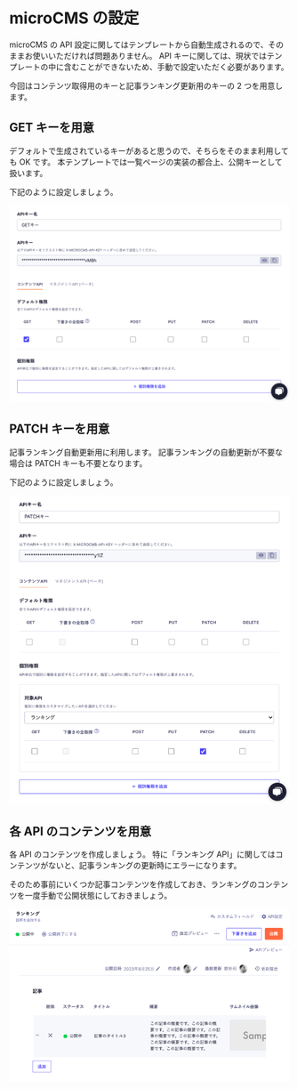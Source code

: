 # microCMS の設定

microCMS の API 設定に関してはテンプレートから自動生成されるので、そのままお使いいただければ問題ありません。
API キーに関しては、現状ではテンプレートの中に含むことができないため、手動で設定いただく必要があります。

今回はコンテンツ取得用のキーと記事ランキング更新用のキーの 2 つを用意します。

## GET キーを用意

デフォルトで生成されているキーがあると思うので、そちらをそのまま利用しても OK です。
本テンプレートでは一覧ページの実装の都合上、公開キーとして扱います。

下記のように設定しましょう。

![get-api-key](/assets/get-api-key.png)

## PATCH キーを用意

記事ランキング自動更新用に利用します。
記事ランキングの自動更新が不要な場合は PATCH キーも不要となります。

下記のように設定しましょう。

![patch-api-key](/assets/patch-api-key.png)

## 各 API のコンテンツを用意

各 API のコンテンツを作成しましょう。
特に「ランキング API」に関してはコンテンツがないと、記事ランキングの更新時にエラーになります。

そのため事前にいくつか記事コンテンツを作成しておき、ランキングのコンテンツを一度手動で公開状態にしておきましょう。

![ranking-content](/assets/ranking-content.png)
